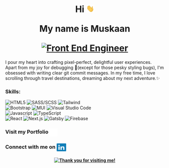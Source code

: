 <div align='center'> 
  <h1>
		Hi <img src="./assets/hello-giphy.webp" width="25">

  <p> 
    My name is Muskaan
  </p>

  <span>
			<a href="https://git.io/typing-svg">
				<img src="https://readme-typing-svg.demolab.com?font=Lato&pause=600&color=b6da70&center=true&vCenter=true&size=35&height=60&lines=👩🏻‍💻+Front+End+Engineer;💻+Javascript+Enthusiast;🖥️+Software+Developer;" alt="Front End Engineer" />
			</a>
	</span>
  </h1>
</div>

<p>I pour my heart into crafting pixel-perfect, delightful user experiences. Apart from my joy for debugging 🐞(except for those pesky styling bugs), I'm obsessed with writing clear git commit messages. In my free time, I love scrolling through travel destinations, dreaming about my next adventure.✨</p>



<h3 align="left">Skills:</h3>
<p>
<img src="https://img.shields.io/badge/-HTML5-E34F26?style=for-the-badge&logo=html5&logoColor=FFFFFF" alt="HTML5" />
<img src="https://img.shields.io/badge/-SASS/SCSS-CC6699?style=for-the-badge&logo=sass&logoColor=FFFFFF" alt="SASS/SCSS" />
<img src="https://img.shields.io/badge/-Tailwind-06B6D4?style=for-the-badge&logo=tailwindcss&logoColor=FFFFFF" alt="Tailwind" />
<br/>
<img src="https://img.shields.io/badge/-Bootstrap-7952B3?style=for-the-badge&logo=Bootstrap&logoColor=FFFFFF" alt="Bootstrap" />
<img src="https://img.shields.io/badge/-Material UI-007fff?style=for-the-badge&logo=mui&logoColor=FFFFFF" alt="MUI" />
<img src="https://img.shields.io/badge/-Visual Studio Code-005BA4?style=for-the-badge&logo=Visual+Studio+Code&logoColor=FFFFFF" alt="Visual Studio Code" />
<br/>
<img src="https://img.shields.io/badge/-Javascript-F7DF1E?style=for-the-badge&logo=javascript&logoColor=000000" alt="Javascript" />
<img src="https://img.shields.io/badge/-TypeScript-3178C6?style=for-the-badge&logo=TypeScript&logoColor=FFFFFF" alt="TypeScript" />
<br/>
<img src="https://img.shields.io/badge/-React-61DAFB?style=for-the-badge&logo=react&logoColor=FFFFFF" alt="React" />
<img src="https://img.shields.io/badge/-Next.js-000?style=for-the-badge&logo=nextdotjs&logoColor=FFFFFF" alt="Next.js" />
<img src="https://img.shields.io/badge/-Gatsby-663399?style=for-the-badge&logo=Gatsby&logoColor=FFFFFF" alt="Gatsby" />
<img src="https://img.shields.io/badge/-Firebase-DD2C00?style=for-the-badge&logo=firebase&logoColor=FFFFFF" alt="Firebase" />
</p>

<h3>Visit my Portfolio <span><a href="https://aggarwal-muskaan.com" target="_blank"><img align="center" src="./assets/externalLink.png" alt="aggarwal-muskaan" width="25" height='25'/></a></span>
</h3>

<h3>
  Connect with me on   <span><a href="https://linkedin.com/in/aggarwal-muskaan" target="_blank"><img align="center" src="./assets/linkedin.svg" alt="aggarwal-muskaan" width="30" height='25'/></a></span>
</h3>

<h4 align='center'>
		<a href="https://git.io/typing-svg">
				<img src="https://readme-typing-svg.demolab.com?font=Lato&pause=600&color=ccaeab&center=true&vCenter=true&repeat=false&size=22&height=50&lines=Thank+you+for+visiting+me!" alt="Thank you for visiting me!" />
			</a>
</h4>
